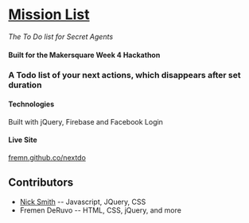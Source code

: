 [Mission List](fremn.github.co/nextdo)
======

*The To Do list for Secret Agents*

#### Built for the Makersquare Week 4 Hackathon 

### A Todo list of your next actions, which disappears after set duration

#### Technologies 

Built with jQuery, Firebase and Facebook Login

#### Live Site

[fremn.github.co/nextdo](http://fremn.github.co/nextdo)



## Contributors 

* [Nick Smith](http://www.github.com/nicholaspsmith) -- Javascript, JQuery, CSS
* Fremen DeRuvo -- HTML, CSS, jQuery, and more
